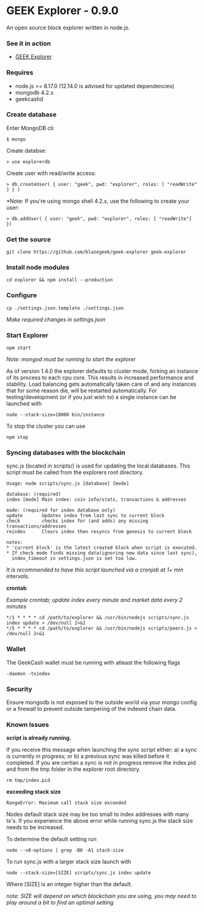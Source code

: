 GEEK Explorer - 0.9.0
================

An open source block explorer written in node.js.

### See it in action

*  [GEEK Explorer](https://explorer.blazegeek.com)

### Requires

*  node.js >= 8.17.0 (12.14.0 is advised for updated dependencies)
*  mongodb 4.2.x
*  geekcashd

### Create database

Enter MongoDB cli:

	$ mongo

Create databse:

	> use explorerdb

Create user with read/write access:

	> db.createUser( { user: "geek", pwd: "explorer", roles: [ "readWrite" ] } )

*Note: If you're using mongo shell 4.2.x, use the following to create your user:

	> db.addUser( { user: "geek", pwd: "explorer", roles: [ "readWrite"] })

### Get the source

	git clone https://github.com/blazegeek/geek-explorer geek-explorer

### Install node modules

	cd explorer && npm install --production

### Configure

	cp ./settings.json.template ./settings.json

*Make required changes in settings.json*

### Start Explorer

	npm start

*Note: mongod must be running to start the explorer*

As of version 1.4.0 the explorer defaults to cluster mode, forking an instance of its process to each cpu core. This results in increased performance and stability. Load balancing gets automatically taken care of and any instances that for some reason die, will be restarted automatically. For testing/development (or if you just wish to) a single instance can be launched with

	node --stack-size=10000 bin/instance

To stop the cluster you can use

	npm stop

### Syncing databases with the blockchain

sync.js (located in scripts/) is used for updating the local databases. This script must be called from the explorers root directory.

	Usage: node scripts/sync.js [database] [mode]

	database: (required)
	index [mode] Main index: coin info/stats, transactions & addresses

	mode: (required for index database only)
	update       Updates index from last sync to current block
	check        checks index for (and adds) any missing transactions/addresses
	reindex      Clears index then resyncs from genesis to current block

	notes:
	* 'current block' is the latest created block when script is executed.
	* If check mode finds missing data(ignoring new data since last sync),
	  index_timeout in settings.json is set too low.


*It is recommended to have this script launched via a cronjob at 1+ min intervals.*

**crontab**

*Example crontab; update index every minute and market data every 2 minutes*

	*/1 * * * * cd /path/to/explorer && /usr/bin/nodejs scripts/sync.js index update > /dev/null 2>&1
	*/5 * * * * cd /path/to/explorer && /usr/bin/nodejs scripts/peers.js > /dev/null 2>&1

### Wallet

The GeekCash wallet must be running with atleast the following flags

	-daemon -txindex
	
### Security

Ensure mongodb is not exposed to the outside world via your mongo config or a firewall to prevent outside tampering of the indexed chain data. 

### Known Issues

**script is already running.**

If you receive this message when launching the sync script either: a) a sync is currently in progress; or b) a previous sync was killed before it completed. If you are certian a sync is not in progress remove the index.pid and from the tmp folder in the explorer root directory.

	rm tmp/index.pid

**exceeding stack size**

	RangeError: Maximum call stack size exceeded

Nodes default stack size may be too small to index addresses with many tx's. If you experience the above error while running sync.js the stack size needs to be increased.

To determine the default setting run

	node --v8-options | grep -B0 -A1 stack-size

To run sync.js with a larger stack size launch with

	node --stack-size=[SIZE] scripts/sync.js index update

Where [SIZE] is an integer higher than the default.

*note: SIZE will depend on which blockchain you are using, you may need to play around a bit to find an optimal setting*
